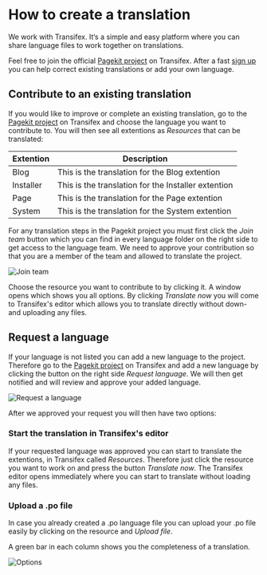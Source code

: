 # How to create a translation

<p class="uk-article-lead">We work with Transifex. It‘s a simple and easy platform where you can share language files to work together on translations.</p>

Feel free to join the official [Pagekit project](http://www.transifex.com/organization/pagekit/) on Transifex. After a fast [sign up](http://www.transifex.com/signup/) you can help correct existing translations or add your own language.

## Contribute to an existing translation

If you would like to improve or complete an existing translation, go to the [Pagekit project](http://www.transifex.com/organization/pagekit/) on Transifex and choose the language you want to contribute to. You will then see all extentions as *Resources* that can be translated:

| Extention    | Description |
|--------------|-------------|
| Blog         | This is the translation for the Blog extention |
| Installer    | This is the translation for the Installer extention |
| Page         | This is the translation for the Page extention |
| System       | This is the translation for the System extention |

For any translation steps in the Pagekit project you must first click the *Join team* button which you can find in every language folder on the right side to get access to the language team. We need to approve your contribution so that you are a member of the team and allowed to translate the project. 

![Join team](guide-translation-join.png) 

Choose the resource you want to contribute to by clicking it. A window opens which shows you all options. By clicking *Translate now* you will come to Transifex's editor which allows you to translate directly without down- and uploading any files.

## Request a language

If your language is not listed you can add a new language to the project. Therefore go to the [Pagekit project](http://www.transifex.com/organization/pagekit/) on Transifex and add a new language by clicking the button on the right side *Request language*. We will then get notified and will review and approve your added language. 

![Request a language](guide-translation-request.png) 

After we approved your request you will then have two options:

### Start the translation in Transifex's editor

If your requested language was approved you can start to translate the extentions, in Transifex called *Resources*. Therefore just click the resource you want to work on and press the button *Translate now*. The Transifex editor opens immediately where you can start to translate without loading any files.

### Upload a .po file
In case you already created a .po language file you can upload your .po file easily by clicking on the resource and *Upload file*.

A green bar in each column shows you the completeness of a translation.

![Options](guide-translation-options.png)